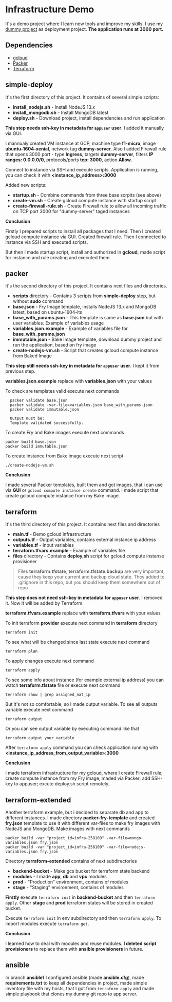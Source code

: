 # Infrastructure Demo
It's a demo project where I learn new tools and improve my skills.
I use my [dummy project](https://github.com/ltblueberry/dummy-node-mongo) as deployment project. **The application runs at 3000 port.**

## Dependencies
* [gcloud](https://cloud.google.com/sdk/gcloud/)
* [Packer](https://www.packer.io)
* [Terraform](https://www.terraform.io)

## **simple-deploy**
It's the first directory of this project. It contains of several simple scripts:
* **install_nodejs.sh** - Install NodeJS 13.x
* **install_mongodb.sh** - Install MongoDB latest
* **deploy.sh** - Download project, install dependencies and run application

**This step needs ssh-key in metadata for `appuser` user**. I added it manually via GUI.

I mannualy created VM instance at GCP, machine type **f1-micro**, image **ubuntu-1604-xenial**, network tag **dummy-server**.
Also I added Firewall rule that opens 3000 port - type **Ingress**, targets **dummy-server**, filters **IP ranges: 0.0.0.0/0**, protocols/ports **tcp: 3000**, action **Allow**.

Connect to instance via SSH and execute scripts.
Application is running, you can check it with **<instance_ip_address>:3000**

Added new scripts:
* **startup.sh** - Combine commands from three base scrpits (see above)
* **create-vm.sh** - Create gcloud compute instance with startup script
* **create-firewall-rule.sh** - Create Firewall rule to allow all incoming traffic on TCP port 3000 for "dummy-server" taged instances 

**Conclusion**

Firstly I prepared scripts to install all packages that I need. Then I created gcloud compute instance via GUI. Created firewall rule. Then I connected to instance via SSH and executed scripts.

But then I made startup script, install and authorized in **gcloud**, made script for instance and rule creating and executed them. 

## **packer**
It's the second directory of this project. It contains next files and directories.
* **scripts** directory - Contains 3 scripts from **simple-deploy** step, but without **sudo** command
* **base.json** - Fry Image template, installs NodeJS 13.x and MongoDB latest, based on ubuntu-1604-lts
* **base_with_params.json** - This template is same as **base.json** but with user variables. Example of variables usage
* **variables.json.example** - Example of variables file for **base_with_params.json**
* **immutable.json** - Bake Image template, download dummy project and run the application, based on fry image
* **create-nodejs-vm.sh** - Script that creates gcloud compute instance from Baked Image

**This step still needs ssh-key in metadata for `appuser` user**. I kept it from previous step.

**variables.json.example** replace with **variables.json** with your values

To check are templates valid execute next commands
```
  packer validate base.json 
  packer validate -var-file=variables.json base_with_params.json
  packer validate immutable.json 
  
  Output must be:
  Template validated successfully.
```

To create Fry and Bake images execute next commands
```
packer build base.json 
packer build immutable.json
```

To create instance from Bake image execute next script
```
./create-nodejs-vm.sh
```

**Conclusion**

I made several Packer templates, built them and got images, that i can use via **GUI** or `gcloud compute instance create` command. I made script that create gcloud compute instance from my Bake image.


## **terraform**
It's the third directory of this project. It contains next files and directories
* **main.tf** - Demo gcloud infrastructure
* **outputs.tf** - Output variables, contains external instance ip address
* **variables.tf** - Input variables
* **terraform.tfvars.example** - Example of variables file
* **files** directory - Contains **deploy.sh** script for gcloud compute instanse provisioner

> Files **terraform.tfstate**, **terraform.tfstate.backup** are very important, cause they keep your current and backup cloud state. They added to .gitignore in this repo, but you should keep them somewhere out of repo

**This step does not need ssh-key in metadata for `appuser` user**. I removed it. Now it will be added by Terraform.

**terraform.tfvars.example** replace with **terraform.tfvars** with your values

To init terraform **provider** execute next command in **terraform** directory
```
terraform init
```

To see what will be changed since last state execute next command
```
terraform plan
```

To apply changes execute next command
```
terraform apply
```

To see some info about instance (for example external ip address) you can watch  **terraform.tfstate** file or execute next command
```
terraform show | grep assigned_nat_ip
```
But it's not so comfortable, so I made output variable.
To see all outputs variable execute next command
```
terraform output
```
Or you can see output variable by executing command like that
```
terraform output your_variable
```

After `terraform apply` command you can check application running with **<instance_ip_address_from_output_variable>:3000**

**Conclusion**

I made terraform infrastructure for my gcloud, where I create Firewall rule; create compute instance from my Fry image, maded via Packer; add SSH-key to appuser; excute deploy.sh script remotely.

## **terraform-extended**
Another terraform example, but i decided to separate db and app to different instances. I made directory **packer-fry-template** and created **fry.json** template to use it with different var-files to make fry images with NodeJS and MongoDB.
Make images with next commands
```
packer build -var "project_id=infra-258109" -var-file=mongo-variables.json fry.json 
packer build -var "project_id=infra-258109" -var-file=nodejs-variables.json fry.json 
```

Directory **terraform-extended** contains of next subdirectories
* **backend-bucket** - Make gcs bucket for terraform state backend
* **modules** - I made **app**, **db** and **vpc** modules
* **prod** - "Production" environment, contains of modules
* **stage** - "Staging" environment, contains of modules

**Firstly** execute `terraform init` in **backend-bucket** and then `terraform apply`. Other **stage** and **prod** terraform states will be stored in created bucket.

Execute `terraform init` in env subdirectory and then `terraform apply`.
To import modules execute `terraform get`.

**Conclusion**

I learned how to deal with modules and reuse modules. **I deleted script provisioners** to replace them with **ansible provisioners** in future.

## **ansible**

In branch **ansible1** I configured ansible (made **ansible.cfg**), made **requirements.txt** to keep all dependencies in project, made simple inventory file with my hosts, that I got from `terraform apply` and made simple playbook that clones my dummy git repo to app server.
